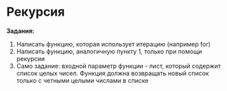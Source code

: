 # Рекурсия

**Задания:**

1. Написать функцию, которая использует итерацию 
(например for)
2. Написать функцию, аналогичную пункту 1, только
при помощи рекурсии
3. Само задание: входной параметр функции - лист,
который содержит список целых чисел. Функция должна
возвращать новый список только с четными целыми числами
в списке